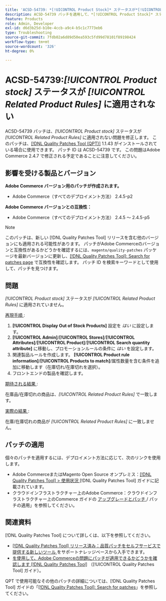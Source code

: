 ```yaml
---
title: 'ACSD-54739: *[!UICONTROL Product Stock]* ステータスが*[!UICONTROL Related Product Rules]*に適用されていません'
description: ACSD-54739 パッチを適用して、*[!UICONTROL Product Stock]* ステータスが*[!UICONTROL Related Product Rules]*に適用されないAdobe Commerceの問題を修正してください。
feature: Products
role: Admin, Developer
exl-id: d6d3b25d-b10e-4ccb-a9c4-b5c1c7773eb6
type: Troubleshooting
source-git-commit: 7fdb02a6d89d50ea593c5fd99d78101f89198424
workflow-type: tm+mt
source-wordcount: '326'
ht-degree: 0%

---
```


# ACSD-54739:*[!UICONTROL Product stock]* ステータスが *[!UICONTROL Related Product Rules]* に適用されない

ACSD-54739 パッチは、*[!UICONTROL Product stock]* ステータスが *[!UICONTROL Related Product Rules]* に適用されない問題を修正します。 このパッチは、[[!DNL Quality Patches Tool (QPT)]](https://experienceleague.adobe.com/en/docs/commerce-operations/tools/quality-patches-tool/quality-patches-tool-to-self-serve-quality-patches) 1.1.43 がインストールされている場合に使用できます。 パッチ ID は ACSD-54739 です。 この問題はAdobe Commerce 2.4.7 で修正される予定であることに注意してください。

## 影響を受ける製品とバージョン

**Adobe Commerce バージョン用のパッチが作成されます。**

* Adobe Commerce（すべてのデプロイメント方法） 2.4.5-p2

**Adobe Commerce バージョンとの互換性：**

* Adobe Commerce（すべてのデプロイメント方法） 2.4.5 ～ 2.4.5-p5

>[!NOTE]
>
>このパッチは、新しい [!DNL Quality Patches Tool] リリースを含む他のバージョンにも適用される可能性があります。 パッチがAdobe Commerceのバージョンと互換性があるかどうかを確認するには、`magento/quality-patches` パッケージを最新バージョンに更新し、[[!DNL Quality Patches Tool]: Search for patches page](https://experienceleague.adobe.com/tools/commerce-quality-patches/index.html) で互換性を確認します。 パッチ ID を検索キーワードとして使用して、パッチを見つけます。

## 問題

*[!UICONTROL Product stock]* ステータスが *[!UICONTROL Related Product Rules]* に適用されていません。

<u> 再現手順 </u>:

1. **[!UICONTROL Display Out of Stock Products]** 設定を *はい* に設定します。
1. **[!UICONTROL Admin]**/**[!UICONTROL Stores]**/**[!UICONTROL Attributes]**/**[!UICONTROL Product]**/**[!UICONTROL Search quantity attribute]** に移動し、プロモーションルールの条件に *はい* を設定します。
1. 関連製品ルールを作成します。 **[!UICONTROL Product rule information]**/**[!UICONTROL Products to match]**/属性数量を含む条件を追加に移動します（在庫切れ/在庫切れを選択）。
1. フロントエンドの製品を確認します。

<u> 期待される結果 </u>:

在庫品/在庫切れの商品は、*[!UICONTROL Related Product Rules]* で一致します。

<u> 実際の結果 </u>:

在庫/在庫切れの商品が *[!UICONTROL Related Product Rules]* に一致しません。

## パッチの適用

個々のパッチを適用するには、デプロイメント方法に応じて、次のリンクを使用します。

* Adobe CommerceまたはMagento Open Source オンプレミス：[[!DNL Quality Patches Tool] > 使用状況 ](/help/tools/quality-patches-tool/usage.md)[!DNL Quality Patches Tool] ガイドに記載されています。
* クラウドインフラストラクチャー上のAdobe Commerce：クラウドインフラストラクチャー上のCommerce ガイドの [ アップグレードとパッチ ](https://experienceleague.adobe.com/docs/commerce-cloud-service/user-guide/develop/upgrade/apply-patches.html)/ パッチの適用」を参照してください。

## 関連資料

[!DNL Quality Patches Tool] について詳しくは、以下を参照してください。

* [[!DNL Quality Patches Tool]  リリース済み：品質パッチをセルフサービスで提供する新しいツール ](https://experienceleague.adobe.com/en/docs/commerce-operations/tools/quality-patches-tool/quality-patches-tool-to-self-serve-quality-patches) をサポートナレッジベースから入手できます。
* [ を使用して、Adobe Commerceの問題にパッチが適用できるかどうかを確認します  [!DNL Quality Patches Tool]](/help/tools/quality-patches-tool/patches-available-in-qpt/check-patch-for-magento-issue-with-magento-quality-patches.md) （[!UICONTROL Quality Patches Tool] ガイド）。


QPT で使用可能なその他のパッチの詳細については、[!DNL Quality Patches Tool] ガイドの「[[!DNL Quality Patches Tool]: Search for patches](https://experienceleague.adobe.com/tools/commerce-quality-patches/index.html)」を参照してください。
